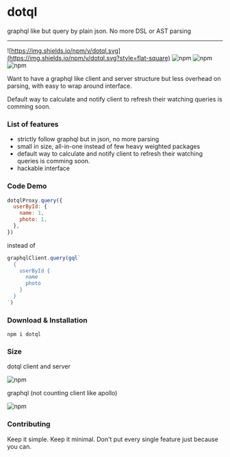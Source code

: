 # dotql

graphql like but query by plain json. No more DSL or AST parsing

---

![https://img.shields.io/npm/v/dotql.svg](https://img.shields.io/npm/v/dotql.svg?style=flat-square)
![npm](https://img.shields.io/npm/dt/dotql.svg?maxAge=2592000&style=flat-square)
![npm](https://img.shields.io/npm/l/dotql.svg?style=flat-square)
![npm](https://img.shields.io/github/languages/code-size/ericfong/dotql.svg?style=flat-square)

Want to have a graphql like client and server structure but less overhead on parsing, with easy to wrap around interface.

Default way to calculate and notify client to refresh their watching queries is comming soon.

### List of features

- strictly follow graphql but in json, no more parsing
- small in size, all-in-one instead of few heavy weighted packages
- default way to calculate and notify client to refresh their watching queries is comming soon.
- hackable interface

### Code Demo

```js
dotqlProxy.query({
  userById: {
    name: 1,
    photo: 1,
  },
})
```

instead of

```js
graphqlClient.query(gql`
  {
    userById {
      name
      photo
    }
  }
`)
```

### Download & Installation

```shell
npm i dotql
```

### Size

dotql client and server

![npm](https://img.shields.io/github/languages/code-size/ericfong/dotql.svg?style=flat-square)

graphql (not counting client like apollo)

![npm](https://img.shields.io/github/languages/code-size/graphql/graphql-js.svg?style=flat-square)

### Contributing

Keep it simple. Keep it minimal. Don't put every single feature just because you can.
